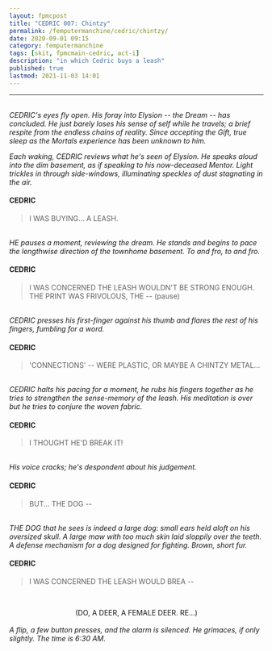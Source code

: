 ```yaml
---
layout: fpmcpost
title: "CEDRIC 007: Chintzy"
permalink: /femputermanchine/cedric/chintzy/
date: 2020-09-01 09:15
category: femputermanchine
tags: [skit, fpmcmain-cedric, act-i]
description: "in which Cedric buys a leash"
published: true
lastmod: 2021-11-03 14:01
---
```

[//]: # (  9/01/20  -added)
[//]: # ( 10/15/21  -linkout removed)
[//]: # ( 10/26/21  -formatting update)
[//]: # ( 11/03/21  -in which description added)
[//]: # ( 01/10/22  -cedric doesn't necessarily sleep at night)

*****
<br><i>CEDRIC's eyes fly open. His foray into Elysion -- the Dream -- has concluded. He  just barely loses his sense of self while he travels; a brief respite from the endless chains of reality. Since accepting the Gift, true sleep as the Mortals experience has been unknown to him.</i>

<i>Each waking, CEDRIC reviews what he's seen of Elysion. He speaks aloud into the dim basement, as if speaking to his now-deceased Mentor. Light trickles in through side-windows, illuminating speckles of dust stagnating in the air.</i>

#### CEDRIC 

> I WAS BUYING... A LEASH.

<br><i>HE pauses a moment, reviewing the dream. He stands and begins to pace the lengthwise direction of the townhome basement. To and fro, to and fro.</i>

#### CEDRIC 

> I WAS CONCERNED THE LEASH WOULDN'T BE STRONG ENOUGH. THE PRINT WAS FRIVOLOUS, THE -- (pause)

<br><i>CEDRIC presses his first-finger against his thumb and flares the rest of his fingers, fumbling for a word.</i>

#### CEDRIC 

> 'CONNECTIONS' -- WERE PLASTIC, OR MAYBE A CHINTZY METAL...

<br><i>CEDRIC halts his pacing for a moment, he rubs his fingers together as he tries to strengthen the sense-memory of the leash. His meditation is over but he tries to conjure the woven fabric.</i>

#### CEDRIC 

> I THOUGHT HE'D BREAK IT!

<br><i>His voice cracks; he's despondent about his judgement.</i>

#### CEDRIC 

> BUT... THE DOG --

<br><i>THE DOG that he sees is indeed a large dog: small ears held aloft on his oversized skull. A large maw with too much skin laid sloppily over the teeth. A defense mechanism for a dog designed for fighting. Brown, short fur.</i>

#### CEDRIC

> I WAS CONCERNED THE LEASH WOULD BREA --

<br><CENTER>(DO, A DEER, A FEMALE DEER. RE...)</CENTER>
<br><i>A flip, a few button presses, and the alarm is silenced. He grimaces, if only slightly. The time is 6:30 AM.</i>


